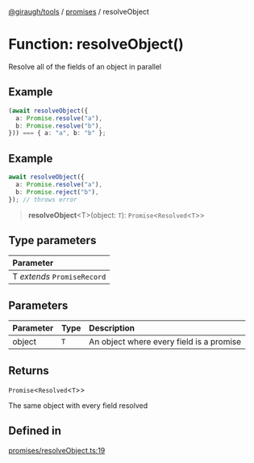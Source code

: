[@giraugh/tools](../../modules.md) / [promises](../promises.md) / resolveObject

# Function: resolveObject()

Resolve all of the fields of an object in parallel

## Example

```ts
(await resolveObject({
  a: Promise.resolve("a"),
  b: Promise.resolve("b"),
})) === { a: "a", b: "b" };
```

## Example

```ts
await resolveObject({
  a: Promise.resolve("a"),
  b: Promise.reject("b"),
}); // throws error
```

> **resolveObject**\<T\>(object: `T`): `Promise`\<`Resolved`\<`T`\>\>

## Type parameters

| Parameter                   |
| :-------------------------- |
| T _extends_ `PromiseRecord` |

## Parameters

| Parameter | Type | Description                              |
| :-------- | :--- | :--------------------------------------- |
| object    | `T`  | An object where every field is a promise |

## Returns

`Promise`\<`Resolved`\<`T`\>\>

The same object with every field resolved

## Defined in

[promises/resolveObject.ts:19](https://github.com/giraugh/tools/blob/a6c3d4a/lib/promises/resolveObject.ts#L19)

